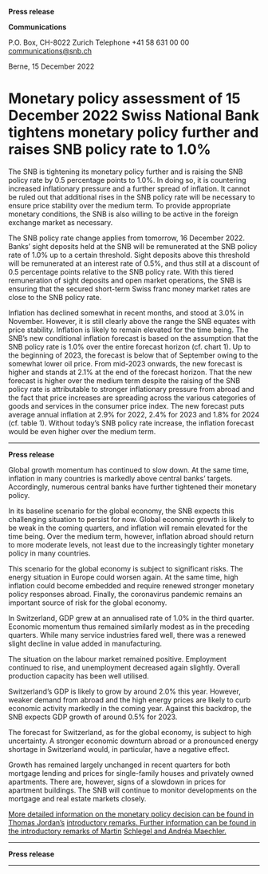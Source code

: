 **Press release**

**Communications**

P.O. Box, CH-8022 Zurich
Telephone +41 58 631 00 00
[communications@snb.ch](mailto:communications@snb.ch)

Berne, 15 December 2022

# Monetary policy assessment of 15 December 2022 Swiss National Bank tightens monetary policy further and raises SNB policy rate to 1.0%

The SNB is tightening its monetary policy further and is raising the SNB policy rate by
0.5 percentage points to 1.0%. In doing so, it is countering increased inflationary pressure and
a further spread of inflation. It cannot be ruled out that additional rises in the SNB policy rate
will be necessary to ensure price stability over the medium term. To provide appropriate
monetary conditions, the SNB is also willing to be active in the foreign exchange market as
necessary.

The SNB policy rate change applies from tomorrow, 16 December 2022. Banks’ sight
deposits held at the SNB will be remunerated at the SNB policy rate of 1.0% up to a certain
threshold. Sight deposits above this threshold will be remunerated at an interest rate of 0.5%,
and thus still at a discount of 0.5 percentage points relative to the SNB policy rate. With this
tiered remuneration of sight deposits and open market operations, the SNB is ensuring that the
secured short-term Swiss franc money market rates are close to the SNB policy rate.

Inflation has declined somewhat in recent months, and stood at 3.0% in November. However,
it is still clearly above the range the SNB equates with price stability. Inflation is likely to
remain elevated for the time being. The SNB’s new conditional inflation forecast is based on
the assumption that the SNB policy rate is 1.0% over the entire forecast horizon (cf. chart 1).
Up to the beginning of 2023, the forecast is below that of September owing to the somewhat
lower oil price. From mid-2023 onwards, the new forecast is higher and stands at 2.1% at the
end of the forecast horizon. That the new forecast is higher over the medium term despite the
raising of the SNB policy rate is attributable to stronger inflationary pressure from abroad and
the fact that price increases are spreading across the various categories of goods and services
in the consumer price index. The new forecast puts average annual inflation at 2.9% for 2022,
2.4% for 2023 and 1.8% for 2024 (cf. table 1). Without today’s SNB policy rate increase, the
inflation forecast would be even higher over the medium term.


-----

**Press release**

Global growth momentum has continued to slow down. At the same time, inflation in many
countries is markedly above central banks’ targets. Accordingly, numerous central banks have
further tightened their monetary policy.

In its baseline scenario for the global economy, the SNB expects this challenging situation to
persist for now. Global economic growth is likely to be weak in the coming quarters, and
inflation will remain elevated for the time being. Over the medium term, however, inflation
abroad should return to more moderate levels, not least due to the increasingly tighter
monetary policy in many countries.

This scenario for the global economy is subject to significant risks. The energy situation in
Europe could worsen again. At the same time, high inflation could become embedded and
require renewed stronger monetary policy responses abroad. Finally, the coronavirus
pandemic remains an important source of risk for the global economy.

In Switzerland, GDP grew at an annualised rate of 1.0% in the third quarter. Economic
momentum thus remained similarly modest as in the preceding quarters. While many service
industries fared well, there was a renewed slight decline in value added in manufacturing.

The situation on the labour market remained positive. Employment continued to rise, and
unemployment decreased again slightly. Overall production capacity has been well utilised.

Switzerland’s GDP is likely to grow by around 2.0% this year. However, weaker demand
from abroad and the high energy prices are likely to curb economic activity markedly in the
coming year. Against this backdrop, the SNB expects GDP growth of around 0.5% for 2023.

The forecast for Switzerland, as for the global economy, is subject to high uncertainty. A
stronger economic downturn abroad or a pronounced energy shortage in Switzerland would,
in particular, have a negative effect.

Growth has remained largely unchanged in recent quarters for both mortgage lending and
prices for single-family houses and privately owned apartments. There are, however, signs of
a slowdown in prices for apartment buildings. The SNB will continue to monitor
developments on the mortgage and real estate markets closely.

[More detailed information on the monetary policy decision can be found in Thomas Jordan’s](https://www.snb.ch/en/mmr/speeches/id/ref_20221215_tjn)
[introductory remarks. Further information can be found in the introductory remarks of Martin](https://www.snb.ch/en/mmr/speeches/id/ref_20221215_tjn)
[Schlegel and Andréa Maechler.](https://www.snb.ch/en/mmr/speeches/id/ref_20221215_msl)


-----

**Press release**


-----

